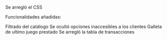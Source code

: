 Se arregló el CSS

Funcionalidades añadidas:

Filtrado del catálogo
Se ocultó opciones inaccesibles a los clientes
Galleta de ultimo juego prestado
Se arregló la tabla de transacciones


